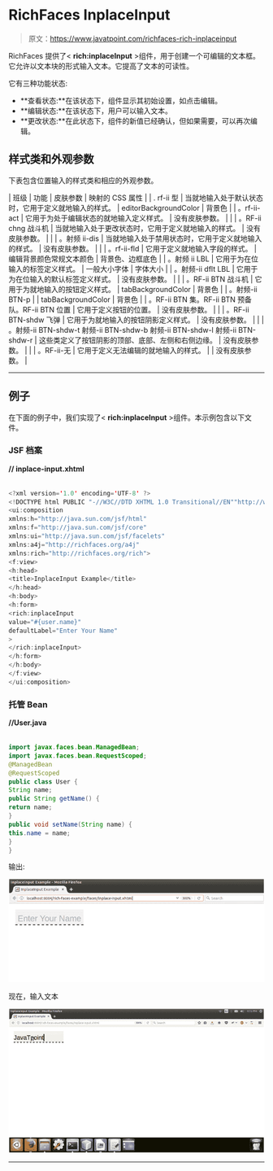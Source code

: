 # RichFaces InplaceInput

> 原文：<https://www.javatpoint.com/richfaces-rich-inplaceinput>

RichFaces 提供了< **rich:inplaceInput** >组件，用于创建一个可编辑的文本框。它允许以文本块的形式输入文本。它提高了文本的可读性。

它有三种功能状态:

*   **查看状态:**在该状态下，组件显示其初始设置，如点击编辑。
*   **编辑状态:**在该状态下，用户可以输入文本。
*   **更改状态:**在此状态下，组件的新值已经确认，但如果需要，可以再次编辑。

## 样式类和外观参数

下表包含位置输入的样式类和相应的外观参数。

| 班级 | 功能 | 皮肤参数 | 映射的 CSS 属性 |
| . rf-ii 型 | 当就地输入处于默认状态时，它用于定义就地输入的样式。 | editorBackgroundColor | 背景色 |
| 。rf-ii-act | 它用于为处于编辑状态的就地输入定义样式。 | 没有皮肤参数。 |  |
| 。RF-ii chng 战斗机 | 当就地输入处于更改状态时，它用于定义就地输入的样式。 | 没有皮肤参数。 |  |
| 。射频 ii-dis | 当就地输入处于禁用状态时，它用于定义就地输入的样式。 | 没有皮肤参数。 |  |
| 。rf-ii-fld | 它用于定义就地输入字段的样式。 | 编辑背景颜色常规文本颜色 | 背景色、边框底色 |
| 。射频 ii LBL | 它用于为在位输入的标签定义样式。 | 一般大小字体 | 字体大小 |
| 。射频-ii dflt LBL | 它用于为在位输入的默认标签定义样式。 | 没有皮肤参数。 |  |
| 。RF-ii BTN 战斗机 | 它用于为就地输入的按钮定义样式。 | tabBackgroundColor | 背景色 |
| 。射频-ii BTN-p |  | tabBackgroundColor | 背景色 |
| 。RF-ii BTN 集。RF-ii BTN 预备队。RF-ii BTN 位置 | 它用于定义按钮的位置。 | 没有皮肤参数。 |  |
| 。RF-ii BTN-shdw 飞弹 | 它用于为就地输入的按钮阴影定义样式。 | 没有皮肤参数。 |  |
| 。射频-ii BTN-shdw-t 射频-ii BTN-shdw-b 射频-ii BTN-shdw-l 射频-ii BTN-shdw-r | 这些类定义了按钮阴影的顶部、底部、左侧和右侧边缘。 | 没有皮肤参数。 |  |
| 。RF-ii-无 | 它用于定义无法编辑的就地输入的样式。 |  | 没有皮肤参数。 |

* * *

## 例子

在下面的例子中，我们实现了< **rich:inplaceInput** >组件。本示例包含以下文件。

### JSF 档案

**// inplace-input.xhtml**

```java

<?xml version='1.0' encoding='UTF-8' ?>
<!DOCTYPE html PUBLIC "-//W3C//DTD XHTML 1.0 Transitional//EN""http://www.w3.org/TR/xhtml1/DTD/xhtml1-transitional.dtd">
<ui:composition 
xmlns:h="http://java.sun.com/jsf/html"
xmlns:f="http://java.sun.com/jsf/core"
xmlns:ui="http://java.sun.com/jsf/facelets"
xmlns:a4j="http://richfaces.org/a4j"
xmlns:rich="http://richfaces.org/rich">
<f:view>
<h:head>
<title>InplaceInput Example</title>
</h:head>
<h:body>
<h:form>
<rich:inplaceInput
value="#{user.name}"
defaultLabel="Enter Your Name"
>
</rich:inplaceInput>
</h:form>
</h:body>
</f:view>
</ui:composition>

```

### 托管 Bean

**//User.java**

```java

import javax.faces.bean.ManagedBean;
import javax.faces.bean.RequestScoped;
@ManagedBean
@RequestScoped
public class User {
String name;
public String getName() {
return name;
}
public void setName(String name) {
this.name = name;
}
}

```

输出:

![RichFaces Inplaceinput 1](img/c6341b308f68f248b40ad52409ef0fcb.png)

现在，输入文本

![RichFaces Inplaceinput 2](img/27e3ddc25b47044b819e207278a4f128.png)

* * *